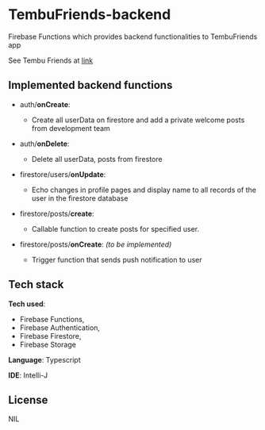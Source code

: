 # TembuFriends-backend

Firebase Functions which provides backend functionalities to TembuFriends app

See Tembu Friends at [link](https://github.com/JinHao-L/tembu-friends)

## Implemented backend functions
- auth/**onCreate**:
   - Create all userData on firestore and add a private welcome posts from development team
- auth/**onDelete**:
   - Delete all userData, posts from firestore
   
- firestore/users/**onUpdate**:
   - Echo changes in profile pages and display name to all records of the user in the firestore database
   
- firestore/posts/**create**:
   - Callable function to create posts for specified user.
- firestore/posts/**onCreate**: _(to be implemented)_
   - Trigger function that sends push notification to user

## Tech stack
**Tech used**: 
- Firebase Functions, 
- Firebase Authentication, 
- Firebase Firestore, 
- Firebase Storage

**Language**: Typescript

**IDE**: Intelli-J

## License
NIL
